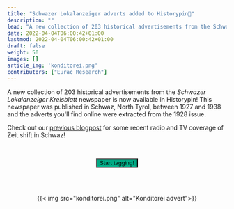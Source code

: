 ```yaml
---
title: "Schwazer Lokalanzeiger adverts added to Historypin📍"
description: ""
lead: "A new collection of 203 historical advertisements from the Schwazer Lokalanzeiger Kreisblatt newspaper is now..."
date: 2022-04-04T06:00:42+01:00
lastmod: 2022-04-04T06:00:42+01:00
draft: false
weight: 50
images: []
article_img: 'konditorei.png'
contributors: ["Eurac Research"]
---
```


A new collection of 203 historical advertisements from the _Schwazer Lokalanzeiger Kreisblatt_ newspaper is now available in Historypin! This newspaper was published in Schwaz, North Tyrol, between 1927 and 1938 and the adverts you'll find online were extracted from the 1928 issue.

Check out our [previous blogpost](https://all4ling.eurac.edu/blog/2022-03-08/zeit.shift-makes-the-austrian-news/) for some recent radio and TV coverage of Zeit.shift in Schwaz!


<br />


<p style="text-align: center"><a href="https://www.historypin.org/en/zeit-shift/schwazer-lokalanzeiger-kreisblatt-1928/geo/47.34841,11.707729,14/bounds/47.323223,11.681722,47.373585,11.733736/paging/5" target="_blank"><button type="button" class="btn btn-success" style="background-color: #00A984;">Start tagging!</button></a></p>


<br /><br />


<center>
  {{< img src="konditorei.png" alt="Konditorei advert">}}
</center>
 

 

